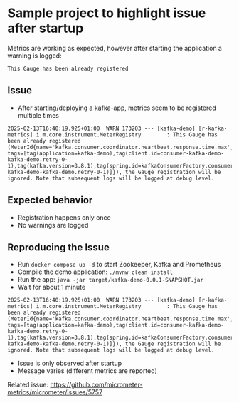 # Sample project to highlight issue after startup

Metrics are working as expected, however after starting the application a warning is logged:
```
This Gauge has been already registered 
```

## Issue

* After starting/deploying a kafka-app, metrics seem to be registered multiple times
```
2025-02-13T16:40:19.925+01:00  WARN 173203 --- [kafka-demo] [r-kafka-metrics] i.m.core.instrument.MeterRegistry        : This Gauge has been already registered (MeterId{name='kafka.consumer.coordinator.heartbeat.response.time.max', tags=[tag(application=kafka-demo),tag(client.id=consumer-kafka-demo-kafka-demo.retry-0-1),tag(kafka.version=3.8.1),tag(spring.id=kafkaConsumerFactory.consumer-kafka-demo-kafka-demo.retry-0-1)]}), the Gauge registration will be ignored. Note that subsequent logs will be logged at debug level.
```

## Expected behavior

* Registration happens only once
* No warnings are logged

## Reproducing the Issue

* Run `docker compose up -d` to start Zookeeper, Kafka and Prometheus
* Compile the demo application: `./mvnw clean install`
* Run the app: `java -jar target/kafka-demo-0.0.1-SNAPSHOT.jar`
* Wait for about 1 minute
```
2025-02-13T16:40:19.925+01:00  WARN 173203 --- [kafka-demo] [r-kafka-metrics] i.m.core.instrument.MeterRegistry        : This Gauge has been already registered (MeterId{name='kafka.consumer.coordinator.heartbeat.response.time.max', tags=[tag(application=kafka-demo),tag(client.id=consumer-kafka-demo-kafka-demo.retry-0-1),tag(kafka.version=3.8.1),tag(spring.id=kafkaConsumerFactory.consumer-kafka-demo-kafka-demo.retry-0-1)]}), the Gauge registration will be ignored. Note that subsequent logs will be logged at debug level.
```
* Issue is only observed after startup
* Message varies (different metrics are reported)


Related issue: https://github.com/micrometer-metrics/micrometer/issues/5757

